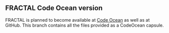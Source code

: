 ## FRACTAL Code Ocean version

FRACTAL is planned to become available at [Code Ocean](https://codeocean.com/) as well as at GitHub. This branch contains all the files provided as a CodeOcean capsule.